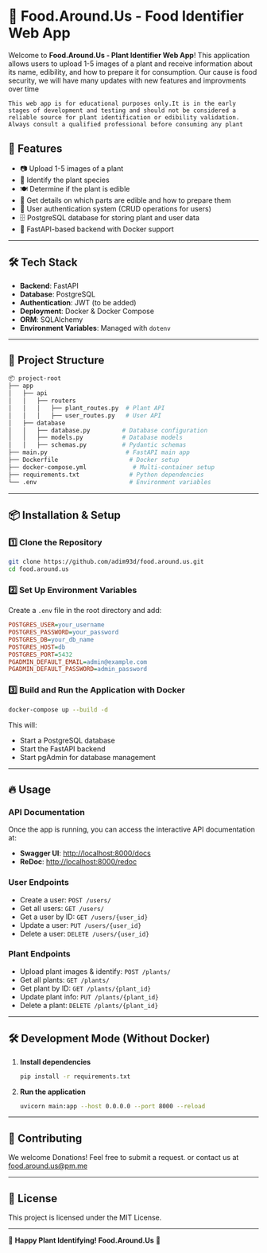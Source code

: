 # 🌿 Food.Around.Us - Food Identifier Web App

Welcome to **Food.Around.Us - Plant Identifier Web App**! This application allows users to upload 1-5 images of a plant and receive information about its name, edibility, and how to prepare it for consumption. Our cause is food security, we will have many updates with new features and improvments over time 

`This web app is for educational purposes only.It is in the early stages of development and testing and should not be considered a reliable source for plant identification or edibility validation. Always consult a qualified professional before consuming any plant
`
## 🚀 Features
- 📷 Upload 1-5 images of a plant
- 🌱 Identify the plant species
- 🍽️ Determine if the plant is edible
- 📝 Get details on which parts are edible and how to prepare them
- 🔐 User authentication system (CRUD operations for users)
- 🗄️ PostgreSQL database for storing plant and user data
- 📡 FastAPI-based backend with Docker support

---

## 🛠️ Tech Stack
- **Backend**: FastAPI
- **Database**: PostgreSQL
- **Authentication**: JWT (to be added)
- **Deployment**: Docker & Docker Compose
- **ORM**: SQLAlchemy
- **Environment Variables**: Managed with `dotenv`

---

## 📂 Project Structure
```bash
📦 project-root
├── app
│   ├── api
│   │   ├── routers
│   │   │   ├── plant_routes.py  # Plant API
│   │   │   ├── user_routes.py   # User API
│   ├── database
│   │   ├── database.py         # Database configuration
│   │   ├── models.py           # Database models
│   │   ├── schemas.py          # Pydantic schemas
├── main.py                      # FastAPI main app
├── Dockerfile                    # Docker setup
├── docker-compose.yml             # Multi-container setup
├── requirements.txt              # Python dependencies
└── .env                          # Environment variables
```

---

## 📦 Installation & Setup
### **1️⃣ Clone the Repository**
```sh
git clone https://github.com/adim93d/food.around.us.git
cd food.around.us
```

### **2️⃣ Set Up Environment Variables**
Create a `.env` file in the root directory and add:
```ini
POSTGRES_USER=your_username
POSTGRES_PASSWORD=your_password
POSTGRES_DB=your_db_name
POSTGRES_HOST=db
POSTGRES_PORT=5432
PGADMIN_DEFAULT_EMAIL=admin@example.com
PGADMIN_DEFAULT_PASSWORD=admin_password
```

### **3️⃣ Build and Run the Application with Docker**
```sh
docker-compose up --build -d
```

This will:
- Start a PostgreSQL database
- Start the FastAPI backend
- Start pgAdmin for database management

---

## 🔥 Usage
### **API Documentation**
Once the app is running, you can access the interactive API documentation at:
- **Swagger UI**: [http://localhost:8000/docs](http://localhost:8000/docs)
- **ReDoc**: [http://localhost:8000/redoc](http://localhost:8000/redoc)

### **User Endpoints**
- Create a user: `POST /users/`
- Get all users: `GET /users/`
- Get a user by ID: `GET /users/{user_id}`
- Update a user: `PUT /users/{user_id}`
- Delete a user: `DELETE /users/{user_id}`

### **Plant Endpoints**
- Upload plant images & identify: `POST /plants/`
- Get all plants: `GET /plants/`
- Get plant by ID: `GET /plants/{plant_id}`
- Update plant info: `PUT /plants/{plant_id}`
- Delete a plant: `DELETE /plants/{plant_id}`

---

## 🛠️ Development Mode (Without Docker)
1. **Install dependencies**
   ```sh
   pip install -r requirements.txt
   ```
2. **Run the application**
   ```sh
   uvicorn main:app --host 0.0.0.0 --port 8000 --reload
   ```

---

## 🤝 Contributing
We welcome Donations! Feel free to submit a request. or contact us at food.around.us@pm.me

---

## 📜 License
This project is licensed under the MIT License.

---

🌱 **Happy Plant Identifying! Food.Around.Us** 🌿
